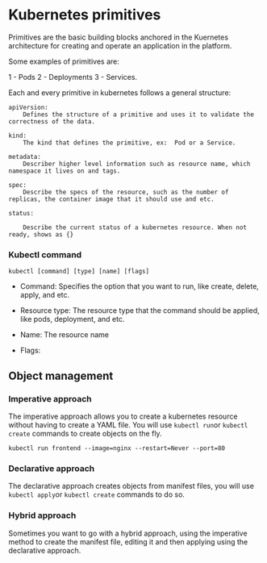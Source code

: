 # Kubernetes primitives


Primitives are the basic building blocks anchored in the Kuernetes architecture for creating and operate an application in the platform.

Some examples of primitives are:

1 - Pods
2 - Deployments 
3 - Services. 


Each and every primitive in kubernetes follows a general structure: 

```
apiVersion: 
    Defines the structure of a primitive and uses it to validate the correctness of the data. 

kind: 
    The kind that defines the primitive, ex:  Pod or a Service. 

metadata: 
    Describer higher level information such as resource name, which namespace it lives on and tags. 

spec:
    Describe the specs of the resource, such as the number of replicas, the container image that it should use and etc. 

status:

    Describe the current status of a kubernetes resource. When not ready, shows as {} 
```

### Kubectl command 

```
kubectl [command] [type] [name] [flags]
```

- Command:
    Specifies the option that you want to run, like create, delete, apply, and etc. 

- Resource type:
    The resource type that the command should be applied, like pods, deployment, and etc.

- Name: 
    The resource name

- Flags:




## Object management 

### Imperative approach

The imperative approach allows you to create a kubernetes resource without having to create a YAML file. You will use `kubectl run`or `kubectl create` commands to 
create objects on the fly. 

```
kubectl run frontend --image=nginx --restart=Never --port=80
```

### Declarative approach 

The declarative approach creates objects from manifest files, you will use `kubectl apply`or `kubectl create` commands to do so. 

### Hybrid approach 

Sometimes you want to go with a hybrid approach, using the imperative method to create the manifest file, editing it and then applying using the declarative approach. 
